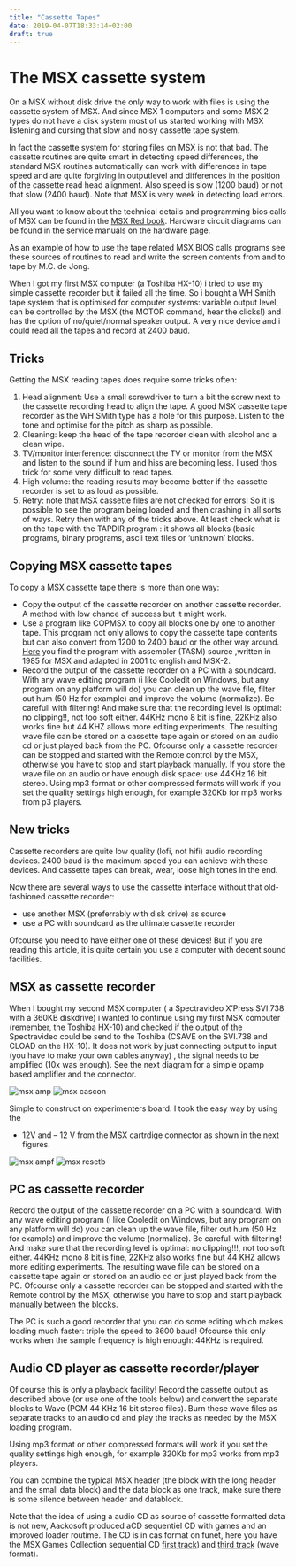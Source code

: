 ```yaml
---
title: "Cassette Tapes"
date: 2019-04-07T18:33:14+02:00
draft: true
---
```


# The MSX cassette system

On a MSX without disk drive the only way to work with files is using the
cassette system of MSX. And since MSX 1 computers and some MSX 2 types do not
have a disk system most of us started working with MSX listening and cursing
that slow and noisy cassette tape system.

In fact the cassette system for storing files on MSX is not that bad. The
cassette routines are quite smart in detecting speed differences, the
standard MSX routines automatically can work with differences in tape speed
and are quite forgiving in outputlevel and differences in the position of the
cassette read head alignment. Also speed is slow (1200 baud) or not that slow
(2400 baud). Note that MSX is very week in detecting load errors.

All you want to know about the technical details and programming bios calls of
MSX can be found in the [MSX Red book]().
Hardware circuit diagrams can be found in the service manuals on the hardware
page.

As an example of how to use the tape related MSX BIOS calls programs see these
sources of routines to read and write the screen contents from and to tape 
by M.C. de Jong.

When I got my first MSX computer (a Toshiba HX-10) i tried to use my simple
cassette recorder but it failed all the time. So i bought a WH Smith tape
system that is optimised for computer systems: variable output level, can be
controlled by the MSX (the MOTOR command, hear the clicks!) and has the option
of no/quiet/normal speaker output. A very nice device and i could read all the
tapes and record at 2400 baud.

## Tricks

Getting the MSX reading tapes does require some tricks often:

1. Head alignment: Use a small screwdriver to turn a bit the screw next to the
   cassette recording head to align the tape. A good MSX cassette tape
   recorder as the WH SMith type has a hole for this purpose. Listen to the
   tone and optimise for the pitch as sharp as possible.
2. Cleaning: keep the head of the tape recorder clean with alcohol and a clean
   wipe.
3. TV/monitor interference: disconnect the TV or monitor from the MSX and
   listen to the sound if hum and hiss are becoming less. I used thos trick
   for some very difficult to read tapes.
4. High volume: the reading results may become better if the cassette recorder
   is set to as loud as possible.
5. Retry: note that MSX cassette files are not checked for errors! So it is
   possible to see the program being loaded and then crashing in all sorts of
   ways. Retry then with any of the tricks above. At least check what is on
   the tape with the TAPDIR program : it shows all blocks (basic programs,
   binary programs, ascii text files or ‘unknown’ blocks.

## Copying MSX cassette tapes

To copy a MSX cassette tape there is more than one way:

* Copy the output of the cassette recorder on another cassette recorder. A
  method with low chance of success but it might work.
* Use a program like COPMSX to copy all blocks one by one to another tape.
  This program not only allows to copy the cassette tape contents but can also
  convert from 1200 to 2400 baud or the other way around. [Here](tapdir.zip) you find the
  program with assembler (TASM) source ,written in 1985 for MSX and adapted in
  2001 to english and MSX-2.
* Record the output of the cassette recorder on a PC with a soundcard.
  With any wave editing program (i like Cooledit on Windows, but any program
  on any platform will do) you can clean up the wave file, filter out hum
  (50 Hz for example) and improve the volume (normalize). Be carefull with
  filtering! And make sure that the recording level is optimal: no clipping!!,
  not too soft either. 44KHz mono 8 bit is fine, 22KHz also works fine but
  44 KHZ allows more editing experiments. The resulting wave file can be stored
  on a cassette tape again or stored on an audio cd or just played back from
  the PC. Ofcourse only a cassette recorder can be stopped and started with the
  Remote control by the MSX, otherwise you have to stop and start playback
  manually. If you store the wave file on an audio or have enough disk space:
  use 44KHz 16 bit stereo. Using mp3 format or other compressed formats will
  work if you set the quality settings high enough, for example 320Kb for mp3
  works from p3 players.

## New tricks

Cassette recorders are quite low quality (lofi, not hifi) audio recording
devices. 2400 baud is the maximum speed you can achieve with these devices.
And cassette tapes can break, wear, loose high tones in the end.

Now there are several ways to use the cassette interface without that old-
fashioned cassette recorder:
* use another MSX (preferrably with disk drive) as source
* use a PC with soundcard as the ultimate cassette recorder

Ofcourse you need to have either one of these devices! But if you are reading
this article, it is quite certain you use a computer with decent sound
facilities.

## MSX as cassette recorder

When I bought my second MSX computer ( a Spectravideo X’Press SVI.738 with a
360KB diskdrive) i wanted to continue using my first MSX computer (remember,
the Toshiba HX-10) and checked if the output of the Spectravideo could be
send to the Toshiba (CSAVE on the SVI.738 and CLOAD on the HX-10). It does
not work by just connecting output to input (you have to make your own cables
anyway) , the signal needs to be amplified (10x was enough). See the next
diagram for a simple opamp based amplifier and the connector.

![msx amp](msxamp.gif)
![msx cascon](msxcascon.gif)

Simple to construct on experimenters board. I took the easy way by using the
+ 12V and – 12 V from the MSX cartrdige connector as shown in the next figures.

![msx ampf](msxampf.gif)
![msx resetb](resetb.gif)


## PC as cassette recorder

Record the output of the cassette recorder on a PC with a soundcard. With any
wave editing program (i like Cooledit on Windows, but any program on any
platform will do) you can clean up the wave file, filter out hum (50 Hz
for example) and improve the volume (normalize). Be carefull with filtering!
And make sure that the recording level is optimal: no clipping!!!, not too
soft either. 44KHz mono 8 bit is fine, 22KHz also works fine but 44 KHZ allows
more editing experiments. The resulting wave file can be stored on a cassette
tape again or stored on an audio cd or just played back from the PC. Ofcourse
only a cassette recorder can be stopped and started with the Remote control by
the MSX, otherwise you have to stop and start playback manually between the
blocks.

The PC is such a good recorder that you can do some editing which makes loading
much faster: triple the speed to 3600 baud! Ofcourse this only works when the
sample frequency is high enough: 44KHz is required.

## Audio CD player as cassette recorder/player

Of course this is only a playback facility! Record the cassette output as
described above (or use one of the tools below) and convert the separate blocks
to Wave (PCM 44 KHz 16 bit stereo files). Burn these wave files as separate
tracks to an audio cd and play the tracks as needed by the MSX loading program.

Using mp3 format or other compressed formats will work if you set the quality
settings high enough, for example 320Kb for mp3 works from mp3 players.

You can combine the typical MSX header (the block with the long header and the
small data block) and the data block as one track, make sure there is some
silence between header and datablock.

Note that the idea of using a audio CD as source of cassette formatted data is
not new, Aackosoft produced aCD sequentiel CD with games and an improved
loader routime. The CD is in cas format on funet, here you have the MSX Games
Collection sequential CD [first track](cdgames1.zip)) and
[third track](cdgames3.zip) (wave format).

